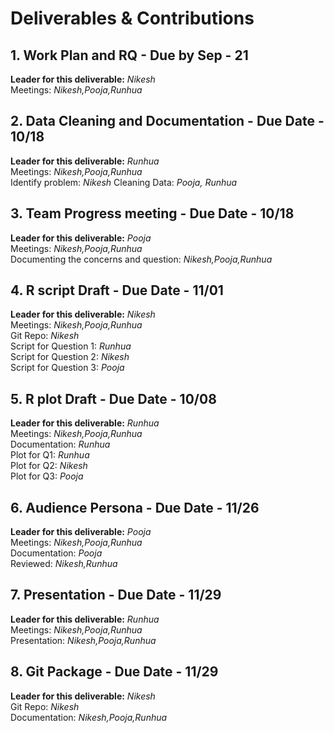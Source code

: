 # Deliverables & Contributions  

## **1. Work Plan and RQ - Due by Sep - 21**  
   **Leader for this deliverable:** _Nikesh_  
   Meetings: _Nikesh,Pooja,Runhua_  


## **2. Data Cleaning and Documentation - Due Date - 10/18**  
   **Leader for this deliverable:** _Runhua_  
   Meetings: _Nikesh,Pooja,Runhua_  
   Identify problem: _Nikesh_
   Cleaning Data: _Pooja, Runhua_  

## **3. Team Progress meeting - Due Date - 10/18**  
   **Leader for this deliverable:** _Pooja_  
   Meetings: _Nikesh,Pooja,Runhua_  
   Documenting the concerns and question: _Nikesh,Pooja,Runhua_  

## **4. R script Draft - Due Date - 11/01**  
   **Leader for this deliverable:** _Nikesh_  
   Meetings: _Nikesh,Pooja,Runhua_  
   Git Repo: _Nikesh_  
   Script for Question 1: _Runhua_  
   Script for Question 2: _Nikesh_  
   Script for Question 3: _Pooja_  
   
   
## **5. R plot Draft - Due Date - 10/08**  
   **Leader for this deliverable:** _Runhua_  
   Meetings: _Nikesh,Pooja,Runhua_  
   Documentation: _Runhua_  
   Plot for Q1: _Runhua_  
   Plot for Q2: _Nikesh_  
   Plot for Q3: _Pooja_  

## **6. Audience Persona - Due Date - 11/26**  
   **Leader for this deliverable:** _Pooja_  
   Meetings: _Nikesh,Pooja,Runhua_  
   Documentation: _Pooja_  
   Reviewed: _Nikesh,Runhua_  
   
## **7. Presentation - Due Date - 11/29**  
   **Leader for this deliverable:** _Runhua_  
   Meetings: _Nikesh,Pooja,Runhua_  
   Presentation: _Nikesh,Pooja,Runhua_   

## **8. Git Package - Due Date - 11/29**
   **Leader for this deliverable:** _Nikesh_  
   Git Repo: _Nikesh_  
   Documentation: _Nikesh,Pooja,Runhua_  
   
